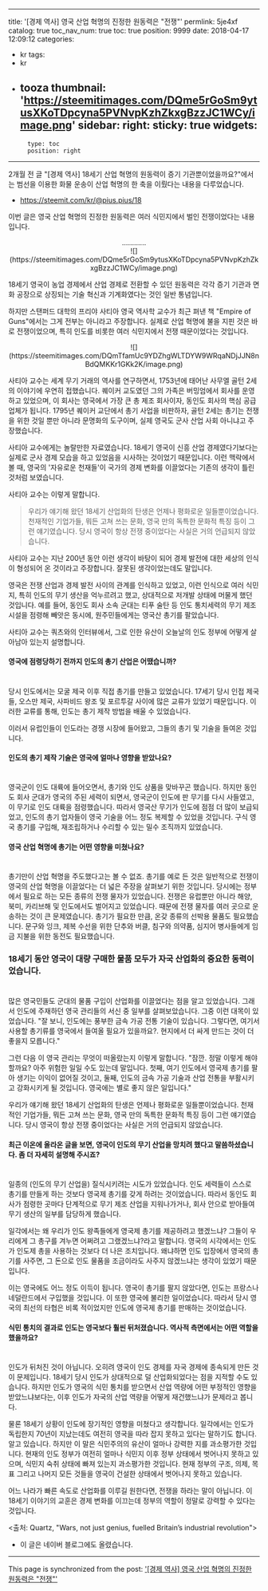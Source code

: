 
---
title: '[경제 역사]  영국 산업 혁명의 진정한 원동력은 "전쟁"'
permlink: 5je4xf
catalog: true
toc_nav_num: true
toc: true
position: 9999
date: 2018-04-17 12:09:12
categories:
- kr
tags:
- kr
- tooza
thumbnail: 'https://steemitimages.com/DQme5rGoSm9ytusXKoTDpcyna5PVNvpKzhZkxgBzzJC1WCy/image.png'
sidebar:
    right:
        sticky: true
widgets:
    -
        type: toc
        position: right
---


2개월 전 글 "[경제 역사] 18세기 산업 혁명의 원동력이 증기 기관뿐이었을까요?"에서는 범선을 이용한 화물 운송이 산업 혁명의 한 축을 이뤘다는 내용을 다루었습니다.

- https://steemit.com/kr/@pius.pius/18

이번 글은 영국 산업 혁명의 진정한 원동력은 여러 식민지에서 벌인 전쟁이었다는 내용입니다.

<center>
............
</center>

<center>
![](https://steemitimages.com/DQme5rGoSm9ytusXKoTDpcyna5PVNvpKzhZkxgBzzJC1WCy/image.png)
</center>

18세기 영국이 농업 경제에서 산업 경제로 전환할 수 있던 원동력은 각각 증기 기관과 면화 공장으로 상징되는 기술 혁신과 기계화였다는 것인 일반 통념입니다. 
  
하지만 스탠퍼드 대학의 프리야 사티아 영국 역사학 교수가 최근 펴낸 책 "Empire of Guns"에서는 그게 전부는 아니라고 주장합니다. 실제로 산업 혁명에 불을 지핀 것은 바로 전쟁이었으며, 특히 인도를 비롯한 여러 식민지에서 전쟁 때문이었다는 것입니다.

<center>
![](https://steemitimages.com/DQmTfamUc9YDZhgWLTDYW9WRqaNDjJJN8nBdQMKKr1GKk2K/image.png)
</center>

사티아 교수는 세계 무기 거래의 역사를 연구하면서, 1753년에 태어난 사무엘 골턴 2세의 이야기에 우연히 접했습니다. 퀘이커 교도였던 그의 가족은 버밍엄에서 회사를 운영하고 있었으며, 이 회사는 영국에서 가장 큰 총 제조 회사이자, 동인도 회사의 핵심 공급 업체가 됩니다. 1795년 퀘이커 교단에서 총기 사업을 비판하자, 골턴 2세는 총기는 전쟁을 위한 것일 뿐만 아니라 문명화의 도구이며, 실제 영국도 군사 산업 사회 아니냐고 주장했습니다. 
  
사티아 교수에게는 놀랄만한 자료였습니다. 18세기 영국이 신흥 산업 경제였다기보다는 실제로 군사 경제 모습을 하고 있었음을 시사하는 것이었기 때문입니다. 이런 맥락에서 볼 때, 영국의 '자유로운 천재들'이 국가의 경제 변화를 이끌었다는 기존의 생각이 틀린 것처럼 보였습니다. 
  
사티아 교수는 이렇게 말합니다.

>우리가 얘기해 왔던 18세기 산업화의 탄생은 언제나 평화로운 일들뿐이었습니다. 천재적인 기업가들, 뭐든 고쳐 쓰는 문화, 영국 만의 독특한 문화적 특징 등이 그런 얘기였습니다. 당시 영국이 항상 전쟁 중이었다는 사실은 거의 언급되지 않았습니다.

사티아 교수는 지난 200년 동안 이런 생각이 바탕이 되어 경제 발전에 대한 세상의 인식이 형성되어 온 것이라고 주장합니다. 잘못된 생각이었는데도 말입니다.
  
영국은 전쟁 산업과 경제 발전 사이의 관계를 인식하고 있었고, 이런 인식으로 여러 식민지, 특히 인도의 무기 생산을 억누르려고 했고, 상대적으로 저개발 상태에 머물게 했던 것입니다. 예를 들어, 동인도 회사 소속 군대는 티푸 술탄 등 인도 통치세력의 무기 제조 시설을 점령해 빼앗은 동시에, 원주민들에게는 영국산 총기를 팔았습니다.
  
사티아 교수는 쿼츠와의 인터뷰에서, 그로 인한 유산이 오늘날의 인도 정부에 어떻게 살아남아 있는지 설명합니다. 
  
#### 영국에 점령당하기 전까지 인도의 총기 산업은 어땠습니까?
#  
당시 인도에서는 모굴 제국 이후 직접 총기를 만들고 있었습니다. 17세기 당시 인접 제국들, 오스만 제국, 사파비드 왕조 및 포르투갈 사이에 많은 교류가 있었기 때문입니다. 이러한 교류를 통해, 인도는 총기 제작 방법을 배울 수 있었습니다.
  
이러서 유럽인들이 인도라는 경쟁 시장에 들어왔고, 그들의 총기 및 기술을 들여온 것입니다. 
  
#### 인도의 총기 제작 기술은 영국에 얼마나 영향을 받았나요?
#  
영국군이 인도 대륙에 들어오면서, 총기와 인도 상품을 맞바꾸곤 했습니다. 하지만 동인도 회사 군대가 영국의 주된 세력이 되면서, 영국군이 인도에 판 무기를 다시 사들였고, 이 무기로 인도 대륙을 점령했습니다. 따라서 영국산 무기가 인도에 점점 더 많이 보급되었고, 인도의 총기 업자들이 영국 기술을 어느 정도 복제할 수 있었을 것입니다.  구식 영국 총기를 구입해, 재조립하거나 수리할 수 있는 밀수 조직까지 있었습니다. 
  
#### 영국 산업 혁명에 총기는 어떤 영향을 미쳤나요?
#  
총기만이 산업 혁명을 주도했다고는 볼 수 없죠. 총기를 예로 든 것은 일반적으로 전쟁이 영국의 산업 혁명을 이끌었다는 더 넓은 주장을 살펴보기 위한 것입니다. 당시에는 정부에서 필요로 하는 모든 종류의 전쟁 물자가 있었습니다. 전쟁은 유럽뿐만 아니라 해양, 북미, 카리브해 및 인도에서도 벌어지고 있었습니다. 때문에 전쟁 물자를 여러 곳으로 운송하는 것이 큰 문제였습니다. 총기가 필요한 만큼, 온갖 종류의 선박용 물품도 필요했습니다. 문구와 잉크, 제복 수선을 위한 단추와 버클, 침구와 의약품, 심지어 병사들에게 임금 지불을 위한 동전도 필요했습니다.
  
### 18세기 동안 영국이 대량 구매한 물품 모두가 자국 산업화의 중요한 동력이었습니다.
#  
많은 영국민들도 군대의 물품 구입이 산업화를 이끌었다는 점을 알고 있었습니다. 그래서 인도에 주재하던 영국 관리들의 서신 중 일부를 살펴보았습니다. 그중 이런 대목이 있었습니다. "잘 보니, 인도에는 풍부한 금속 가공 전통 기술이 있습니다. 그렇다면, 여기서 사용할 총기류를 영국에서 들여올 필요가 있을까요?. 현지에서 더 싸게 만드는 것이 더 좋을지 모릅니다." 
  
그런 다음 이 영국 관리는 무엇이 떠올랐는지 이렇게 말합니다. "잠깐. 정말 이렇게 해야 할까요? 아주 위험한 일일 수도 있는데 말입니다. 첫째, 여기 인도에서 영국제 총기를 팔아 생기는 이익이 없어질 것이고, 둘째, 인도의 금속 가공 기술과 산업 전통을 부활시키고 강화시키게 될 것입니다. 영국에는 별로 좋지 않은 일입니다."
  
우리가 얘기해 왔던 18세기 산업화의 탄생은 언제나 평화로운 일들뿐이었습니다. 천재적인 기업가들, 뭐든 고쳐 쓰는 문화, 영국 만의 독특한 문화적 특징 등이 그런 얘기였습니다. 당시 영국이 항상 전쟁 중이었다는 사실은 거의 언급되지 않았습니다.
  
#### 최근 이온에 올라온 글을 보면, 영국이 인도의 무기 산업을 망치려 했다고 말씀하셨습니다. 좀 더 자세히 설명해 주시죠?
#  
일종의 (인도의 무기 산업을) 질식시키려는 시도가 있었습니다. 인도 세력들이 스스로 총기를 만들게 하는 것보다 영국제 총기를 갖게 하려는 것이었습니다. 따라서 동인도 회사가 점령한 곳마다 단계적으로 무기 제조 산업을 지워나가거나, 회사 안으로 받아들여 무기 생산의 일부를 담당하게 했습니다. 
  
일각에서는 왜 우리가 인도 왕족들에게 영국제 총기를 제공하려고 했겠느냐? 그들이 우리에게 그 총구를 겨누면 어쩌려고 그랬겠느냐?라고 말합니다. 영국의 시각에서는 인도가 인도제 총을 사용하는 것보다 더 나은 조치입니다. 왜냐하면 인도 입장에서 영국의 총기를 사주면, 그 돈으로 인도 물품을 조금이라도 사주지 않겠느냐는 생각이 있었기 때문입니다.
  
이는 영국에도 어느 정도 이득이 됩니다. 영국이 총기를 팔지 않았다면, 인도는 프랑스나 네덜란드에서 구입했을 것입니다. 이 또한 영국에 불리한 일이었습니다. 따라서 당시 영국의 최선의 타협은 비록 적이었지만 인도에 영국제 총기를 판매하는 것이었습니다.
  
#### 식민 통치의 결과로 인도는 영국보다 훨씬 뒤처졌습니다. 역사적 측면에서는 어떤 역할을 했을까요?
#  
인도가 뒤처진 것이 아닙니다. 오히려 영국이 인도 경제를 자국 경제에 종속되게 만든 것이 문제입니다. 18세기 당시 인도가 상대적으로 덜 산업화되었다는 점을 지적할 수도 있습니다. 하지만 인도가 영국의 식민 통치를 받으면서 산업 역량에 어떤 부정적인 영향을 받았느냐보다는, 이후 인도가 자국의 산업 역량을 어떻게 재건했느냐가 문제라고 봅니다.
  
물론 18세기 상황이 인도에 장기적인 영향을 미쳤다고 생각합니다. 일각에서는 인도가 독립한지 70년이 지났는데도 여전히 영국을 따라 잡지 못하고 있다는 말하기도 합니다. 알고 있습니다. 하지만 이 말은 식민주의의 유산이 얼마나 강력한 지를 과소평가한 것입니다. 현재의 인도 정부가 여전히 얼마나 식민지 이후 정부 상태에서 벗어나지 못하고 있으며, 식민지 숙취 상태에 빠져 있는지 과소평가한 것입니다. 현재 정부의 구조, 의제, 목표 그리고 나머지 모든 것들을 영국이 건설한 상태에서 벗어나지 못하고 있습니다. 
  
어느 나라가 빠른 속도로 산업화를 이루길 원한다면, 전쟁을 하라는 말이 아닙니다. 이 18세기 이야기의 교훈은 경제 변화를 이끄는데 정부의 역할이 정말로 강력할 수 있다는 것입니다. 
  
<출처: Quartz, "Wars, not just genius, fuelled Britain’s industrial revolution">

* 이 글은 네이버 블로그에도 올렸습니다.

- - -

This page is synchronized from the post: ['[경제 역사]  영국 산업 혁명의 진정한 원동력은 "전쟁"'](https://steemit.com/@pius.pius/5je4xf)
